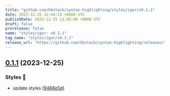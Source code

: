 ```yaml
---
title: "github.com/hbstack/syntax-highlighting/styles/igor/v0.1.1"
date: 2023-12-25 12:44:23 +0000 UTC
publishDate: 2023-12-25 12:45:06 +0000 UTC
draft: false
prerelease: false
name: "styles/igor: v0.1.1"
tag_name: "styles/igor/v0.1.1"
release_url: "https://github.com/hbstack/syntax-highlighting/releases/tag/styles/igor/v0.1.1"
---
```


## [0.1.1](https://github.com/hbstack/syntax-highlighting/compare/styles/igor/v0.1.0...styles/igor/v0.1.1) (2023-12-25)


### Styles 🎨

* update styles ([9468e5d](https://github.com/hbstack/syntax-highlighting/commit/9468e5d054f6c1775a1966bcf308506cebd2f804))
